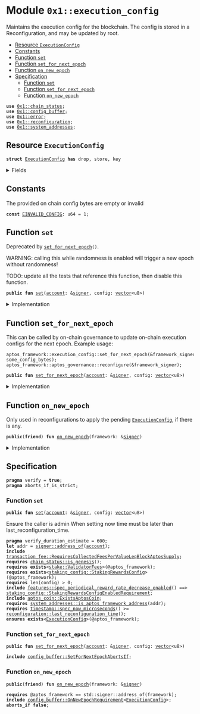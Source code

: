 
<a id="0x1_execution_config"></a>

# Module `0x1::execution_config`

Maintains the execution config for the blockchain. The config is stored in a
Reconfiguration, and may be updated by root.


-  [Resource `ExecutionConfig`](#0x1_execution_config_ExecutionConfig)
-  [Constants](#@Constants_0)
-  [Function `set`](#0x1_execution_config_set)
-  [Function `set_for_next_epoch`](#0x1_execution_config_set_for_next_epoch)
-  [Function `on_new_epoch`](#0x1_execution_config_on_new_epoch)
-  [Specification](#@Specification_1)
    -  [Function `set`](#@Specification_1_set)
    -  [Function `set_for_next_epoch`](#@Specification_1_set_for_next_epoch)
    -  [Function `on_new_epoch`](#@Specification_1_on_new_epoch)


<pre><code><b>use</b> <a href="chain_status.md#0x1_chain_status">0x1::chain_status</a>;
<b>use</b> <a href="config_buffer.md#0x1_config_buffer">0x1::config_buffer</a>;
<b>use</b> <a href="../../../../aptos-stdlib/../move-stdlib/tests/compiler-v2/doc/error.md#0x1_error">0x1::error</a>;
<b>use</b> <a href="reconfiguration.md#0x1_reconfiguration">0x1::reconfiguration</a>;
<b>use</b> <a href="system_addresses.md#0x1_system_addresses">0x1::system_addresses</a>;
</code></pre>



<a id="0x1_execution_config_ExecutionConfig"></a>

## Resource `ExecutionConfig`



<pre><code><b>struct</b> <a href="execution_config.md#0x1_execution_config_ExecutionConfig">ExecutionConfig</a> <b>has</b> drop, store, key
</code></pre>



<details>
<summary>Fields</summary>


<dl>
<dt>
<code>config: <a href="../../../../aptos-stdlib/../move-stdlib/tests/compiler-v2/doc/vector.md#0x1_vector">vector</a>&lt;u8&gt;</code>
</dt>
<dd>

</dd>
</dl>


</details>

<a id="@Constants_0"></a>

## Constants


<a id="0x1_execution_config_EINVALID_CONFIG"></a>

The provided on chain config bytes are empty or invalid


<pre><code><b>const</b> <a href="execution_config.md#0x1_execution_config_EINVALID_CONFIG">EINVALID_CONFIG</a>: u64 = 1;
</code></pre>



<a id="0x1_execution_config_set"></a>

## Function `set`

Deprecated by <code><a href="execution_config.md#0x1_execution_config_set_for_next_epoch">set_for_next_epoch</a>()</code>.

WARNING: calling this while randomness is enabled will trigger a new epoch without randomness!

TODO: update all the tests that reference this function, then disable this function.


<pre><code><b>public</b> <b>fun</b> <a href="execution_config.md#0x1_execution_config_set">set</a>(<a href="account.md#0x1_account">account</a>: &<a href="../../../../aptos-stdlib/../move-stdlib/tests/compiler-v2/doc/signer.md#0x1_signer">signer</a>, config: <a href="../../../../aptos-stdlib/../move-stdlib/tests/compiler-v2/doc/vector.md#0x1_vector">vector</a>&lt;u8&gt;)
</code></pre>



<details>
<summary>Implementation</summary>


<pre><code><b>public</b> <b>fun</b> <a href="execution_config.md#0x1_execution_config_set">set</a>(<a href="account.md#0x1_account">account</a>: &<a href="../../../../aptos-stdlib/../move-stdlib/tests/compiler-v2/doc/signer.md#0x1_signer">signer</a>, config: <a href="../../../../aptos-stdlib/../move-stdlib/tests/compiler-v2/doc/vector.md#0x1_vector">vector</a>&lt;u8&gt;) <b>acquires</b> <a href="execution_config.md#0x1_execution_config_ExecutionConfig">ExecutionConfig</a> {
    <a href="system_addresses.md#0x1_system_addresses_assert_aptos_framework">system_addresses::assert_aptos_framework</a>(<a href="account.md#0x1_account">account</a>);
    <a href="chain_status.md#0x1_chain_status_assert_genesis">chain_status::assert_genesis</a>();

    <b>assert</b>!(<a href="../../../../aptos-stdlib/../move-stdlib/tests/compiler-v2/doc/vector.md#0x1_vector_length">vector::length</a>(&config) &gt; 0, <a href="../../../../aptos-stdlib/../move-stdlib/tests/compiler-v2/doc/error.md#0x1_error_invalid_argument">error::invalid_argument</a>(<a href="execution_config.md#0x1_execution_config_EINVALID_CONFIG">EINVALID_CONFIG</a>));

    <b>if</b> (<b>exists</b>&lt;<a href="execution_config.md#0x1_execution_config_ExecutionConfig">ExecutionConfig</a>&gt;(@aptos_framework)) {
        <b>let</b> config_ref = &<b>mut</b> <b>borrow_global_mut</b>&lt;<a href="execution_config.md#0x1_execution_config_ExecutionConfig">ExecutionConfig</a>&gt;(@aptos_framework).config;
        *config_ref = config;
    } <b>else</b> {
        <b>move_to</b>(<a href="account.md#0x1_account">account</a>, <a href="execution_config.md#0x1_execution_config_ExecutionConfig">ExecutionConfig</a> { config });
    };
    // Need <b>to</b> trigger <a href="reconfiguration.md#0x1_reconfiguration">reconfiguration</a> so validator nodes can sync on the updated configs.
    <a href="reconfiguration.md#0x1_reconfiguration_reconfigure">reconfiguration::reconfigure</a>();
}
</code></pre>



</details>

<a id="0x1_execution_config_set_for_next_epoch"></a>

## Function `set_for_next_epoch`

This can be called by on-chain governance to update on-chain execution configs for the next epoch.
Example usage:
```
aptos_framework::execution_config::set_for_next_epoch(&framework_signer, some_config_bytes);
aptos_framework::aptos_governance::reconfigure(&framework_signer);
```


<pre><code><b>public</b> <b>fun</b> <a href="execution_config.md#0x1_execution_config_set_for_next_epoch">set_for_next_epoch</a>(<a href="account.md#0x1_account">account</a>: &<a href="../../../../aptos-stdlib/../move-stdlib/tests/compiler-v2/doc/signer.md#0x1_signer">signer</a>, config: <a href="../../../../aptos-stdlib/../move-stdlib/tests/compiler-v2/doc/vector.md#0x1_vector">vector</a>&lt;u8&gt;)
</code></pre>



<details>
<summary>Implementation</summary>


<pre><code><b>public</b> <b>fun</b> <a href="execution_config.md#0x1_execution_config_set_for_next_epoch">set_for_next_epoch</a>(<a href="account.md#0x1_account">account</a>: &<a href="../../../../aptos-stdlib/../move-stdlib/tests/compiler-v2/doc/signer.md#0x1_signer">signer</a>, config: <a href="../../../../aptos-stdlib/../move-stdlib/tests/compiler-v2/doc/vector.md#0x1_vector">vector</a>&lt;u8&gt;) {
    <a href="system_addresses.md#0x1_system_addresses_assert_aptos_framework">system_addresses::assert_aptos_framework</a>(<a href="account.md#0x1_account">account</a>);
    <b>assert</b>!(<a href="../../../../aptos-stdlib/../move-stdlib/tests/compiler-v2/doc/vector.md#0x1_vector_length">vector::length</a>(&config) &gt; 0, <a href="../../../../aptos-stdlib/../move-stdlib/tests/compiler-v2/doc/error.md#0x1_error_invalid_argument">error::invalid_argument</a>(<a href="execution_config.md#0x1_execution_config_EINVALID_CONFIG">EINVALID_CONFIG</a>));
    <a href="config_buffer.md#0x1_config_buffer_upsert">config_buffer::upsert</a>(<a href="execution_config.md#0x1_execution_config_ExecutionConfig">ExecutionConfig</a> { config });
}
</code></pre>



</details>

<a id="0x1_execution_config_on_new_epoch"></a>

## Function `on_new_epoch`

Only used in reconfigurations to apply the pending <code><a href="execution_config.md#0x1_execution_config_ExecutionConfig">ExecutionConfig</a></code>, if there is any.


<pre><code><b>public</b>(<b>friend</b>) <b>fun</b> <a href="execution_config.md#0x1_execution_config_on_new_epoch">on_new_epoch</a>(framework: &<a href="../../../../aptos-stdlib/../move-stdlib/tests/compiler-v2/doc/signer.md#0x1_signer">signer</a>)
</code></pre>



<details>
<summary>Implementation</summary>


<pre><code><b>public</b>(<b>friend</b>) <b>fun</b> <a href="execution_config.md#0x1_execution_config_on_new_epoch">on_new_epoch</a>(framework: &<a href="../../../../aptos-stdlib/../move-stdlib/tests/compiler-v2/doc/signer.md#0x1_signer">signer</a>) <b>acquires</b> <a href="execution_config.md#0x1_execution_config_ExecutionConfig">ExecutionConfig</a> {
    <a href="system_addresses.md#0x1_system_addresses_assert_aptos_framework">system_addresses::assert_aptos_framework</a>(framework);
    <b>if</b> (<a href="config_buffer.md#0x1_config_buffer_does_exist">config_buffer::does_exist</a>&lt;<a href="execution_config.md#0x1_execution_config_ExecutionConfig">ExecutionConfig</a>&gt;()) {
        <b>let</b> config = <a href="config_buffer.md#0x1_config_buffer_extract">config_buffer::extract</a>&lt;<a href="execution_config.md#0x1_execution_config_ExecutionConfig">ExecutionConfig</a>&gt;();
        <b>if</b> (<b>exists</b>&lt;<a href="execution_config.md#0x1_execution_config_ExecutionConfig">ExecutionConfig</a>&gt;(@aptos_framework)) {
            *<b>borrow_global_mut</b>&lt;<a href="execution_config.md#0x1_execution_config_ExecutionConfig">ExecutionConfig</a>&gt;(@aptos_framework) = config;
        } <b>else</b> {
            <b>move_to</b>(framework, config);
        };
    }
}
</code></pre>



</details>

<a id="@Specification_1"></a>

## Specification



<pre><code><b>pragma</b> verify = <b>true</b>;
<b>pragma</b> aborts_if_is_strict;
</code></pre>



<a id="@Specification_1_set"></a>

### Function `set`


<pre><code><b>public</b> <b>fun</b> <a href="execution_config.md#0x1_execution_config_set">set</a>(<a href="account.md#0x1_account">account</a>: &<a href="../../../../aptos-stdlib/../move-stdlib/tests/compiler-v2/doc/signer.md#0x1_signer">signer</a>, config: <a href="../../../../aptos-stdlib/../move-stdlib/tests/compiler-v2/doc/vector.md#0x1_vector">vector</a>&lt;u8&gt;)
</code></pre>


Ensure the caller is admin
When setting now time must be later than last_reconfiguration_time.


<pre><code><b>pragma</b> verify_duration_estimate = 600;
<b>let</b> addr = <a href="../../../../aptos-stdlib/../move-stdlib/tests/compiler-v2/doc/signer.md#0x1_signer_address_of">signer::address_of</a>(<a href="account.md#0x1_account">account</a>);
<b>include</b> <a href="transaction_fee.md#0x1_transaction_fee_RequiresCollectedFeesPerValueLeqBlockAptosSupply">transaction_fee::RequiresCollectedFeesPerValueLeqBlockAptosSupply</a>;
<b>requires</b> <a href="chain_status.md#0x1_chain_status_is_genesis">chain_status::is_genesis</a>();
<b>requires</b> <b>exists</b>&lt;<a href="stake.md#0x1_stake_ValidatorFees">stake::ValidatorFees</a>&gt;(@aptos_framework);
<b>requires</b> <b>exists</b>&lt;<a href="staking_config.md#0x1_staking_config_StakingRewardsConfig">staking_config::StakingRewardsConfig</a>&gt;(@aptos_framework);
<b>requires</b> len(config) &gt; 0;
<b>include</b> <a href="../../../../aptos-stdlib/../move-stdlib/tests/compiler-v2/doc/features.md#0x1_features_spec_periodical_reward_rate_decrease_enabled">features::spec_periodical_reward_rate_decrease_enabled</a>() ==&gt; <a href="staking_config.md#0x1_staking_config_StakingRewardsConfigEnabledRequirement">staking_config::StakingRewardsConfigEnabledRequirement</a>;
<b>include</b> <a href="aptos_coin.md#0x1_aptos_coin_ExistsAptosCoin">aptos_coin::ExistsAptosCoin</a>;
<b>requires</b> <a href="system_addresses.md#0x1_system_addresses_is_aptos_framework_address">system_addresses::is_aptos_framework_address</a>(addr);
<b>requires</b> <a href="timestamp.md#0x1_timestamp_spec_now_microseconds">timestamp::spec_now_microseconds</a>() &gt;= <a href="reconfiguration.md#0x1_reconfiguration_last_reconfiguration_time">reconfiguration::last_reconfiguration_time</a>();
<b>ensures</b> <b>exists</b>&lt;<a href="execution_config.md#0x1_execution_config_ExecutionConfig">ExecutionConfig</a>&gt;(@aptos_framework);
</code></pre>



<a id="@Specification_1_set_for_next_epoch"></a>

### Function `set_for_next_epoch`


<pre><code><b>public</b> <b>fun</b> <a href="execution_config.md#0x1_execution_config_set_for_next_epoch">set_for_next_epoch</a>(<a href="account.md#0x1_account">account</a>: &<a href="../../../../aptos-stdlib/../move-stdlib/tests/compiler-v2/doc/signer.md#0x1_signer">signer</a>, config: <a href="../../../../aptos-stdlib/../move-stdlib/tests/compiler-v2/doc/vector.md#0x1_vector">vector</a>&lt;u8&gt;)
</code></pre>




<pre><code><b>include</b> <a href="config_buffer.md#0x1_config_buffer_SetForNextEpochAbortsIf">config_buffer::SetForNextEpochAbortsIf</a>;
</code></pre>



<a id="@Specification_1_on_new_epoch"></a>

### Function `on_new_epoch`


<pre><code><b>public</b>(<b>friend</b>) <b>fun</b> <a href="execution_config.md#0x1_execution_config_on_new_epoch">on_new_epoch</a>(framework: &<a href="../../../../aptos-stdlib/../move-stdlib/tests/compiler-v2/doc/signer.md#0x1_signer">signer</a>)
</code></pre>




<pre><code><b>requires</b> @aptos_framework == std::signer::address_of(framework);
<b>include</b> <a href="config_buffer.md#0x1_config_buffer_OnNewEpochRequirement">config_buffer::OnNewEpochRequirement</a>&lt;<a href="execution_config.md#0x1_execution_config_ExecutionConfig">ExecutionConfig</a>&gt;;
<b>aborts_if</b> <b>false</b>;
</code></pre>


[move-book]: https://aptos.dev/move/book/SUMMARY
